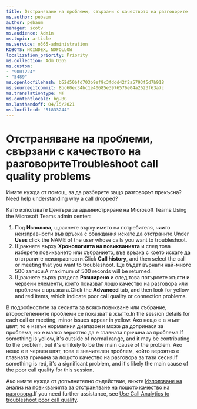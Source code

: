 ```yaml
---
title: Отстраняване на проблеми, свързани с качеството на разговорите
ms.author: pebaum
author: pebaum
manager: scotv
ms.audience: Admin
ms.topic: article
ms.service: o365-administration
ROBOTS: NOINDEX, NOFOLLOW
localization_priority: Priority
ms.collection: Adm_O365
ms.custom:
- "9001224"
- "5489"
ms.openlocfilehash: b52d50bfd703b9ef9c3fddd42f2a5793f5d7b918
ms.sourcegitcommit: 8bc60ec34bc1e40685e3976576e04a2623f63a7c
ms.translationtype: MT
ms.contentlocale: bg-BG
ms.lasthandoff: 04/15/2021
ms.locfileid: "51833244"
---
```

# <a name="troubleshoot-call-quality-problems"></a><span data-ttu-id="2f4f8-102">Отстраняване на проблеми, свързани с качеството на разговорите</span><span class="sxs-lookup"><span data-stu-id="2f4f8-102">Troubleshoot call quality problems</span></span>

<span data-ttu-id="2f4f8-103">Имате нужда от помощ, за да разберете защо разговорът прекъсна?</span><span class="sxs-lookup"><span data-stu-id="2f4f8-103">Need help understanding why a call dropped?</span></span>

<span data-ttu-id="2f4f8-104">Като използвате Центъра за администриране на Microsoft Teams:</span><span class="sxs-lookup"><span data-stu-id="2f4f8-104">Using the Microsoft Teams admin center:</span></span>

1. <span data-ttu-id="2f4f8-105">Под **Използва,** щракнете върху името на потребителя, чиито неизправности във връзка с обаждания искате да отстраните.</span><span class="sxs-lookup"><span data-stu-id="2f4f8-105">Under **Uses** click the NAME of the user whose calls you want to troubleshoot.</span></span>
2. <span data-ttu-id="2f4f8-106">Щракнете върху **Хронологията на повикванията** и след това изберете повикването или събранието, във връзка с което искате да отстраните неизправности.</span><span class="sxs-lookup"><span data-stu-id="2f4f8-106">Click **Call history**, and then select the call or meeting that you want to troubleshoot.</span></span> <span data-ttu-id="2f4f8-107">Ще бъдат върнати най-много 500 записи.</span><span class="sxs-lookup"><span data-stu-id="2f4f8-107">A maximum of 500 records will be returned.</span></span>
3. <span data-ttu-id="2f4f8-108">Щракнете върху раздела **Разширено** и след това потърсете жълти и червени елементи, които показват лошо качество на разговора или проблеми с връзката.</span><span class="sxs-lookup"><span data-stu-id="2f4f8-108">Click the **Advanced** tab, and then look for yellow and red items, which indicate poor call quality or connection problems.</span></span>

<span data-ttu-id="2f4f8-109">В подробностите за сесията за всяко повикване или събрание, второстепенните проблеми се показват в жълто.</span><span class="sxs-lookup"><span data-stu-id="2f4f8-109">In the session details for each call or meeting, minor issues appear in yellow.</span></span> <span data-ttu-id="2f4f8-110">Ако нещо е в жълт цвят, то е извън нормалния диапазон и може да допринася за проблема, но е малко вероятно да е главната причина за проблема.</span><span class="sxs-lookup"><span data-stu-id="2f4f8-110">If something is yellow, it's outside of normal range, and it may be contributing to the problem, but it's unlikely to be the main cause of the problem.</span></span> <span data-ttu-id="2f4f8-111">Ако нещо е в червен цвят, това е значителен проблем, който вероятно е главната причина за лошото качество на разговора за тази сесия.</span><span class="sxs-lookup"><span data-stu-id="2f4f8-111">If something is red, it's a significant problem, and it's likely the main cause of the poor call quality for this session.</span></span>

<span data-ttu-id="2f4f8-112">Ако имате нужда от допълнително съдействие, вижте [Използване на анализ на повикванията за отстраняване на лошото качество на разговора](https://docs.microsoft.com/microsoftteams/use-call-analytics-to-troubleshoot-poor-call-quality#troubleshoot-call-quality-problems-using-call-analytics).</span><span class="sxs-lookup"><span data-stu-id="2f4f8-112">If you need further assistance, see [Use Call Analytics to troubleshoot poor call quality](https://docs.microsoft.com/microsoftteams/use-call-analytics-to-troubleshoot-poor-call-quality#troubleshoot-call-quality-problems-using-call-analytics).</span></span>
